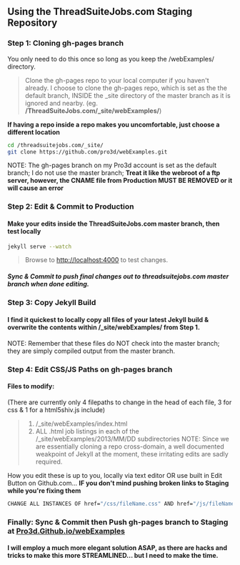 ## Using the ThreadSuiteJobs.com Staging Repository
### Step 1: Cloning gh-pages branch
You only need to do this once so long as you keep the /webExamples/ directory.
 > Clone the gh-pages repo to your local computer if you haven't already.
 > I choose to clone the gh-pages repo, which is set as the the default branch, INSIDE the _site directory of the master branch as it is ignored and nearby.
(eg. **/ThreadSuiteJobs.com/_site/webExamples/**)

__If having a repo inside a repo makes you uncomfortable, just choose a different location__

```bash
cd /threadsuitejobs.com/_site/
git clone https://github.com/pro3d/webExamples.git
```
NOTE: The gh-pages branch on my Pro3d account is set as the default branch; I do not use the master branch; **Treat it like the webroot of a ftp server, however, the CNAME file from Production MUST BE REMOVED or it will cause an error**

### Step 2: Edit & Commit to Production
#### Make your edits inside the ThreadSuiteJobs.com master branch, then test locally
```bash
jekyll serve --watch
```
 >Browse to [http://localhost:4000](http://localhost:4000) to test changes.

##### Sync & Commit to push final changes out to threadsuitejobs.com master branch when done editing.

### Step 3: Copy Jekyll Build
#### I find it quickest to locally copy all files of your latest Jekyll build & overwrite the contents within /_site/webExamples/ from Step 1.
NOTE: Remember that these files do NOT check into the master branch; they are simply compiled output from the master branch.

### Step 4: Edit CSS/JS Paths on gh-pages branch
#### Files to modify:
(There are currently only 4 filepaths to change in the head of each file, 3 for css & 1 for a html5shiv.js include)
 >1. /_site/webExamples/index.html
 >2. ALL .html job listings in each of the /_site/webExamples/2013/MM/DD subdirectories
NOTE: Since we are essentially cloning a repo cross-domain, a well documented weakpoint of Jekyll at the moment, these irritating edits are sadly required.

How you edit these is up to you, locally via text editor OR use built in Edit Button on Github.com... **IF you don't mind pushing broken links to Staging while you're fixing them**
```bash
CHANGE ALL INSTANCES OF href="/css/fileName.css" AND href="/js/fileName.js" TO href="/webExamples/css/fileName.css" AND href="/webExamples/js/fileName.js" to match the gh-pages path.
```
### Finally: Sync & Commit then Push gh-pages branch to Staging at [Pro3d.Github.io/webExamples](http://pro3d.github.io/webExamples)

#### I will employ a much more elegant solution ASAP, as there are hacks and tricks to make this more STREAMLINED... but I need to make the time.
